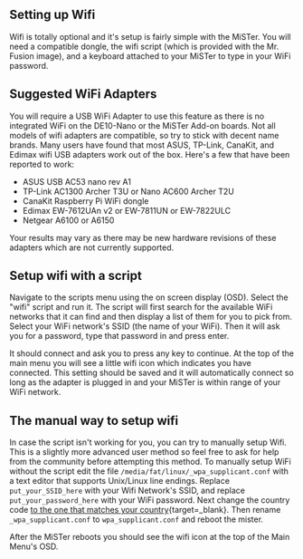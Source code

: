 ## Setting up Wifi

Wifi is totally optional and it's setup is fairly simple with the MiSTer. You will need a compatible dongle, the wifi script (which is provided with the Mr. Fusion image), and a keyboard attached to your MiSTer to type in your WiFi password.

## Suggested WiFi Adapters

You will require a USB WiFi Adapter to use this feature as there is no integrated WiFi on the DE10-Nano or the MiSTer Add-on boards. Not all models of wifi adapters are compatible, so try to stick with decent name brands. Many users have found that most ASUS, TP-Link, CanaKit, and Edimax wifi USB adapters work out of the box. Here's a few that have been reported to work:

* ASUS USB AC53 nano rev A1
* TP-Link AC1300 Archer T3U or Nano AC600 Archer T2U
* CanaKit Raspberry Pi WiFi dongle
* Edimax EW-7612UAn v2 or EW-7811UN or EW-7822ULC
* Netgear A6100 or A6150

Your results may vary as there may be new hardware revisions of these adapters which are not currently supported.

## Setup wifi with a script

Navigate to the scripts menu using the on screen display (OSD). Select the "wifi" script and run it. The script will first search for the available WiFi networks that it can find and then display a list of them for you to pick from. Select your WiFi network's SSID (the name of your WiFi). Then it will ask you for a password, type that password in and press enter.

It should connect and ask you to press any key to continue. At the top of the main menu you will see a little wifi icon which indicates you have connected. This setting should be saved and it will automatically connect so long as the adapter is plugged in and your MiSTer is within range of your WiFi network.

## The manual way to setup wifi

In case the script isn't working for you, you can try to manually setup Wifi. This is a slightly more advanced user method so feel free to ask for help from the community before attempting this method. To manually setup WiFi without the script edit the file `/media/fat/linux/_wpa_supplicant.conf` with a text editor that supports Unix/Linux line endings. Replace `put_your_SSID_here` with your Wifi Network's SSID, and replace `put_your_password_here` with your WiFi password. Next change the country code [to the one that matches your country](https://www.arubanetworks.com/techdocs/InstantWenger_Mobile/Advanced/Content/Instant%20User%20Guide%20-%20volumes/Country_Codes_List.htm){target=_blank}. Then rename `_wpa_supplicant.conf` to `wpa_supplicant.conf` and reboot the mister.

After the MiSTer reboots you should see the wifi icon at the top of the Main Menu's OSD.
